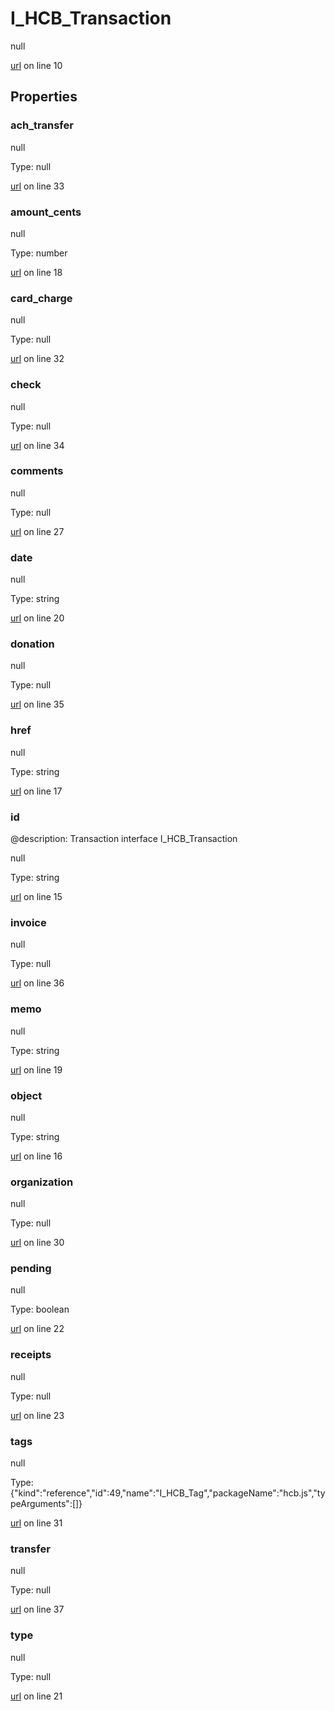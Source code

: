 # I_HCB_Transaction

null 

[url](https://github.com/devramsean0/hcb.js/blob/0892662/src/api_schemas/transaction.ts#L10) on line 10  

## Properties
### ach_transfer

null 

Type: null  

[url](https://github.com/devramsean0/hcb.js/blob/0892662/src/api_schemas/transaction.ts#L33) on line 33  

### amount_cents

null 

Type: number  

[url](https://github.com/devramsean0/hcb.js/blob/0892662/src/api_schemas/transaction.ts#L18) on line 18  

### card_charge

null 

Type: null  

[url](https://github.com/devramsean0/hcb.js/blob/0892662/src/api_schemas/transaction.ts#L32) on line 32  

### check

null 

Type: null  

[url](https://github.com/devramsean0/hcb.js/blob/0892662/src/api_schemas/transaction.ts#L34) on line 34  

### comments

null 

Type: null  

[url](https://github.com/devramsean0/hcb.js/blob/0892662/src/api_schemas/transaction.ts#L27) on line 27  

### date

null 

Type: string  

[url](https://github.com/devramsean0/hcb.js/blob/0892662/src/api_schemas/transaction.ts#L20) on line 20  

### donation

null 

Type: null  

[url](https://github.com/devramsean0/hcb.js/blob/0892662/src/api_schemas/transaction.ts#L35) on line 35  

### href

null 

Type: string  

[url](https://github.com/devramsean0/hcb.js/blob/0892662/src/api_schemas/transaction.ts#L17) on line 17  

### id
@description: Transaction interface
 I_HCB_Transaction 

null 

Type: string  

[url](https://github.com/devramsean0/hcb.js/blob/0892662/src/api_schemas/transaction.ts#L15) on line 15  

### invoice

null 

Type: null  

[url](https://github.com/devramsean0/hcb.js/blob/0892662/src/api_schemas/transaction.ts#L36) on line 36  

### memo

null 

Type: string  

[url](https://github.com/devramsean0/hcb.js/blob/0892662/src/api_schemas/transaction.ts#L19) on line 19  

### object

null 

Type: string  

[url](https://github.com/devramsean0/hcb.js/blob/0892662/src/api_schemas/transaction.ts#L16) on line 16  

### organization

null 

Type: null  

[url](https://github.com/devramsean0/hcb.js/blob/0892662/src/api_schemas/transaction.ts#L30) on line 30  

### pending

null 

Type: boolean  

[url](https://github.com/devramsean0/hcb.js/blob/0892662/src/api_schemas/transaction.ts#L22) on line 22  

### receipts

null 

Type: null  

[url](https://github.com/devramsean0/hcb.js/blob/0892662/src/api_schemas/transaction.ts#L23) on line 23  

### tags

null 

Type: {"kind":"reference","id":49,"name":"I_HCB_Tag","packageName":"hcb.js","typeArguments":[]}  

[url](https://github.com/devramsean0/hcb.js/blob/0892662/src/api_schemas/transaction.ts#L31) on line 31  

### transfer

null 

Type: null  

[url](https://github.com/devramsean0/hcb.js/blob/0892662/src/api_schemas/transaction.ts#L37) on line 37  

### type

null 

Type: null  

[url](https://github.com/devramsean0/hcb.js/blob/0892662/src/api_schemas/transaction.ts#L21) on line 21  
